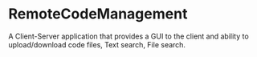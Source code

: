 # RemoteCodeManagement
A Client-Server application that provides a GUI to the client and ability to upload/download code files, Text search, File search.
